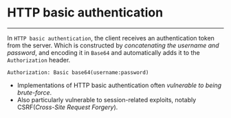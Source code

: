 # HTTP basic authentication
---
In `HTTP basic authentication`, the client receives an authentication token from the server.
Which is constructed by _concatenating the username and password_, and encoding it in `Base64` and automatically adds it to the `Authorization` header.
```plaintext
Authorization: Basic base64(username:password)
```

- Implementations of HTTP basic authentication often _vulnerable to being brute-force_.
- Also particularly vulnerable to session-related exploits, notably CSRF(_Cross-Site Request Forgery_).
